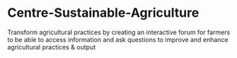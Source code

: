 # Centre-Sustainable-Agriculture
Transform agricultural practices by creating an interactive forum for farmers to be able to access information and ask questions to improve and enhance agricultural practices & output
